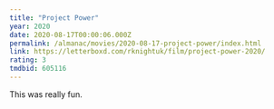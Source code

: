 ```yaml
---
title: "Project Power"
year: 2020
date: 2020-08-17T00:00:06.000Z
permalink: /almanac/movies/2020-08-17-project-power/index.html
link: https://letterboxd.com/rknightuk/film/project-power-2020/
rating: 3
tmdbid: 605116
---
```


This was really fun.